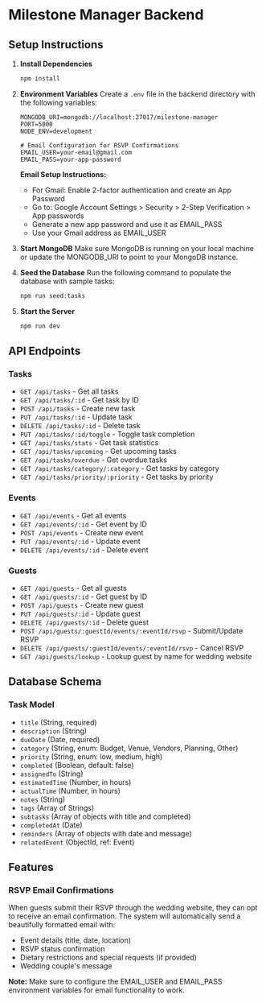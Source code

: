 # Milestone Manager Backend

## Setup Instructions

1. **Install Dependencies**

   ```bash
   npm install
   ```

2. **Environment Variables**
   Create a `.env` file in the backend directory with the following variables:

   ```
   MONGODB_URI=mongodb://localhost:27017/milestone-manager
   PORT=5000
   NODE_ENV=development

   # Email Configuration for RSVP Confirmations
   EMAIL_USER=your-email@gmail.com
   EMAIL_PASS=your-app-password
   ```

   **Email Setup Instructions:**

   - For Gmail: Enable 2-factor authentication and create an App Password
   - Go to: Google Account Settings > Security > 2-Step Verification > App passwords
   - Generate a new app password and use it as EMAIL_PASS
   - Use your Gmail address as EMAIL_USER

3. **Start MongoDB**
   Make sure MongoDB is running on your local machine or update the MONGODB_URI to point to your MongoDB instance.

4. **Seed the Database**
   Run the following command to populate the database with sample tasks:

   ```bash
   npm run seed:tasks
   ```

5. **Start the Server**
   ```bash
   npm run dev
   ```

## API Endpoints

### Tasks

- `GET /api/tasks` - Get all tasks
- `GET /api/tasks/:id` - Get task by ID
- `POST /api/tasks` - Create new task
- `PUT /api/tasks/:id` - Update task
- `DELETE /api/tasks/:id` - Delete task
- `PUT /api/tasks/:id/toggle` - Toggle task completion
- `GET /api/tasks/stats` - Get task statistics
- `GET /api/tasks/upcoming` - Get upcoming tasks
- `GET /api/tasks/overdue` - Get overdue tasks
- `GET /api/tasks/category/:category` - Get tasks by category
- `GET /api/tasks/priority/:priority` - Get tasks by priority

### Events

- `GET /api/events` - Get all events
- `GET /api/events/:id` - Get event by ID
- `POST /api/events` - Create new event
- `PUT /api/events/:id` - Update event
- `DELETE /api/events/:id` - Delete event

### Guests

- `GET /api/guests` - Get all guests
- `GET /api/guests/:id` - Get guest by ID
- `POST /api/guests` - Create new guest
- `PUT /api/guests/:id` - Update guest
- `DELETE /api/guests/:id` - Delete guest
- `POST /api/guests/:guestId/events/:eventId/rsvp` - Submit/Update RSVP
- `DELETE /api/guests/:guestId/events/:eventId/rsvp` - Cancel RSVP
- `GET /api/guests/lookup` - Lookup guest by name for wedding website

## Database Schema

### Task Model

- `title` (String, required)
- `description` (String)
- `dueDate` (Date, required)
- `category` (String, enum: Budget, Venue, Vendors, Planning, Other)
- `priority` (String, enum: low, medium, high)
- `completed` (Boolean, default: false)
- `assignedTo` (String)
- `estimatedTime` (Number, in hours)
- `actualTime` (Number, in hours)
- `notes` (String)
- `tags` (Array of Strings)
- `subtasks` (Array of objects with title and completed)
- `completedAt` (Date)
- `reminders` (Array of objects with date and message)
- `relatedEvent` (ObjectId, ref: Event)

## Features

### RSVP Email Confirmations

When guests submit their RSVP through the wedding website, they can opt to receive an email confirmation. The system will automatically send a beautifully formatted email with:

- Event details (title, date, location)
- RSVP status confirmation
- Dietary restrictions and special requests (if provided)
- Wedding couple's message

**Note:** Make sure to configure the EMAIL_USER and EMAIL_PASS environment variables for email functionality to work.
